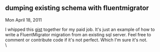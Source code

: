 
dumping existing schema with fluentmigrator
-------------------------------------------

Mon April 18, 2011

I whipped this [gist](https://gist.github.com/924680) together for my
paid job. It's just an example of how to write a FluentMigrator
migration from an existing sql server. Feel free to comment or
contribute code if it's not perfect. Which I'm sure it's not.\
\
